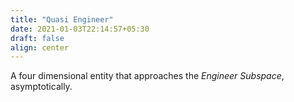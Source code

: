 ```yaml
---
title: "Quasi Engineer"
date: 2021-01-03T22:14:57+05:30
draft: false
align: center
---
```


A four dimensional entity that approaches the _Engineer Subspace_, asymptotically.
